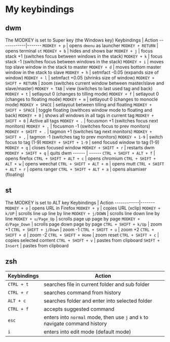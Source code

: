 # My keybindings

## dwm

The MODKEY is set to Super key (the Windows key)
Keybindings | Action
------------|-------
`MODKEY + p` | opens `dmenu` as launcher
`MODKEY + RETURN` | opens terminal `st`
`MODKEY + b` | hides and shows bar
`MODKEY + j` | focus stack +1 (switches focus between windows in the stack)
`MODKEY + k` | focus stack -1 (switches focus between windows in the stack)
`MODKEY + i` | moves top slave window in the stack to master
`MODKEY + d` | moves bottom master window in the stack to slave
`MODKEY + h` | setmfact -0.05 (expands size of window)
`MODKEY + l` | setmfact +0.05 (shrinks size of window)
`MODKEY + SHIFT + RETURN` | zoom (switches current window between master/slave and slave/master)
`MODKEY + TAB` | view (switches to last used tag and back)
`MODKEY + t` | setlayout 0 (changes to tilling mode)
`MODKEY + f` | setlayout 0 (changes to floating mode)
`MODKEY + m` | setlayout 0 (changes to monocle mode)
`MODKEY + SPACE` | setlayout between tilling and floating
`MODKEY + SHIFT + SPACE` | toggle floating (swithces window mode to floating and back)
`MODKEY + 0` | shows all windows in all tags in current tag
`MODKEY + SHIFT + 0` | Active all tags
`MODKEY + .` | focusmon +1 (switches focus next monitors)
`MODKEY + ,` | focusmon -1 (switches focus to prev monitors)
`MODKEY + SHIFT + .` | tagmon +1 (switches tag next monitors)
`MODKEY + SHIFT + ,` | tagmon -1 (switches tag to prev monitors)
`MODKEY + 1-9` | switch focus to tag (1-9)
`MODKEY + SHIFT + 1-9` | send focusd window to tag (1-9)
`MODKEY + q` | closes focused window
`MODKEY + SHIFT + r` | restarts dwm
`MODKEY + SHIFT + q` | quits dwm
------ | ------
`CTRL + SHIFT + ALT + f` | opens firefox
`CTRL + SHIFT + ALT + c` | opens chromium
`CTRL + SHIFT + ALT + w` | opens weechat
`CTRL + SHIFT + ALT + m` | opens mutt
`CTRL + SHIFT + ALT + r` | opens ranger
`CTRL + SHIFT + ALT + a` | opens alsamixer (floating)

## st

The MODKEY is set to ALT key
Keybindings | Action
------------|-------
`MODKEY + o` | opens URL in Firefox
`MODKEY + y` | copies URL (xclip)
`MODKEY + k/UP` | scrolls line up line by line
`MODKEY + j/DOWN` | scrolls line down line by line
`MODKEY + u/Page_Up` | scrolls page up page by page
`MODKEY + d/Page_Down` | scrolls page down page by page
`CTRL + SHIFT + k/Up` | zoom +1
`CTRL + SHIFT + j/Down` | zoom -1
`CTRL + SHIFT + u` | zoom +2
`CTRL + SHIFT + d` | zoom -2
`CTRL + SHIFT + Home` | zoom reset
`CTRL + SHIFT + c` | copies selected content
`CTRL + SHIFT + v` | pastes from clipboard
`SHIFT + Insert` | pastes from clipboard

## zsh

Keybindings | Action
------------|-------
`CTRL + t` | searches file in current folder and sub folder
`CTRL + r` | searches command from history
`ALT + c` | searches folder and enter into selected folder
`CTRL + f` | accepts suggested command
`esc` | enters into `normal` mode, then use `j` and `k` to navigate command history
`i` | enters into edit mode (default mode)
